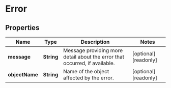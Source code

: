 

# Error


## Properties

Name | Type | Description | Notes
------------ | ------------- | ------------- | -------------
**message** | **String** | Message providing more detail about the error that occurred, if available. |  [optional] [readonly]
**objectName** | **String** | Name of the object affected by the error. |  [optional] [readonly]



